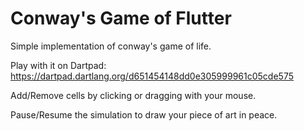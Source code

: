 # Conway's Game of Flutter

Simple implementation of conway's game of life.

Play with it on Dartpad: https://dartpad.dartlang.org/d651454148dd0e305999961c05cde575

Add/Remove cells by clicking or dragging with your mouse.

Pause/Resume the simulation to draw your piece of art in peace.
